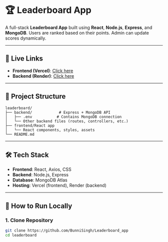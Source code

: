 # 🏆 Leaderboard App

A full-stack **Leaderboard App** built using **React**, **Node.js**, **Express**, and **MongoDB**. Users are ranked based on their points. Admin can update scores dynamically.

---

## 🔗 Live Links

- **Frontend (Vercel)**: [Click here](https://leaderboard-app-sigma.vercel.app)
- **Backend (Render)**: [Click here](https://leaderboard-app-o986.onrender.com/api/v1
)

---

## 📁 Project Structure

```text
leaderboard/
├── backend/            # Express + MongoDB API
│   ├── .env           # Contains MongoDB connection
│   └── Other backend files (routes, controllers, etc.)
├── frontend/React app
│   └── React components, styles, assets
└── README.md
```



---

## 🛠 Tech Stack

- **Frontend**: React, Axios, CSS
- **Backend**: Node.js, Express
- **Database**: MongoDB Atlas
- **Hosting**: Vercel (frontend), Render (backend)

---

## 🚀 How to Run Locally

### 1. Clone Repository

```bash
git clone https://github.com/BunniSingh/Leaderboard_app
cd leaderboard
